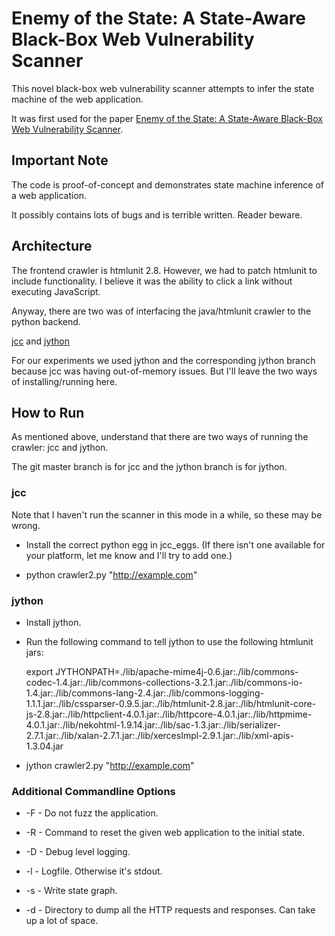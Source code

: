 # Enemy of the State: A State-Aware Black-Box Web Vulnerability Scanner  

This novel black-box web vulnerability scanner attempts to infer the state machine of the web application. 

It was first used for the paper [Enemy of the State: A State-Aware Black-Box Web Vulnerability Scanner](http://cs.ucsb.edu/~adoupe/static/enemy-of-the-state-usenix2012.pdf).

## Important Note

The code is proof-of-concept and demonstrates state machine inference of a web application. 

It possibly contains lots of bugs and is terrible written. Reader beware.

## Architecture

The frontend crawler is htmlunit 2.8. However, we had to patch
htmlunit to include functionality. I believe it was the ability to
click a link without executing JavaScript.

Anyway, there are two was of interfacing the java/htmlunit crawler to
the python backend.

[jcc](http://lucene.apache.org/pylucene/jcc/readme.html) and
[jython](http://www.jython.org/)

For our experiments we used jython and the corresponding jython branch
because jcc was having out-of-memory issues. But I'll leave the two
ways of installing/running here.

## How to Run

As mentioned above, understand that there are two ways of running the
crawler: jcc and jython.

The git master branch is for jcc and the jython branch is for jython.


### jcc

Note that I haven't run the scanner in this mode in a while, so these
may be wrong.

* Install the correct python egg in jcc_eggs. (If there isn't one
  available for your platform, let me know and I'll try to add one.)
  
* python crawler2.py "http://example.com"  


### jython

* Install jython.

* Run the following command to tell jython to use the following
  htmlunit jars:
  
  export JYTHONPATH=./lib/apache-mime4j-0.6.jar:./lib/commons-codec-1.4.jar:./lib/commons-collections-3.2.1.jar:./lib/commons-io-1.4.jar:./lib/commons-lang-2.4.jar:./lib/commons-logging-1.1.1.jar:./lib/cssparser-0.9.5.jar:./lib/htmlunit-2.8.jar:./lib/htmlunit-core-js-2.8.jar:./lib/httpclient-4.0.1.jar:./lib/httpcore-4.0.1.jar:./lib/httpmime-4.0.1.jar:./lib/nekohtml-1.9.14.jar:./lib/sac-1.3.jar:./lib/serializer-2.7.1.jar:./lib/xalan-2.7.1.jar:./lib/xercesImpl-2.9.1.jar:./lib/xml-apis-1.3.04.jar

* jython crawler2.py "http://example.com"


### Additional Commandline Options

* -F - Do not fuzz the application.

* -R <command> - Command to reset the given web application to the
   initial state.

* -D - Debug level logging.

* -l <logfile> - Logfile. Otherwise it's stdout.

* -s - Write state graph.

* -d <dumpdir> - Directory to dump all the HTTP requests and
   responses. Can take up a lot of space.



